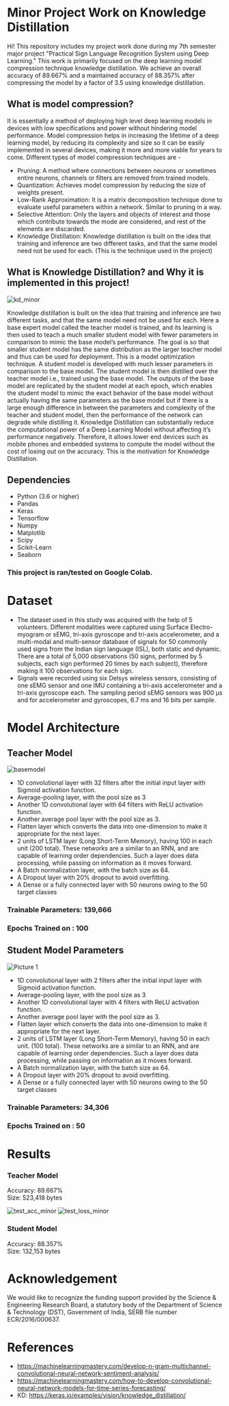 # Minor Project Work on Knowledge Distillation
Hi! This repository includes my project work done during my 7th semester major project "Practical Sign Language Recognition System using Deep Learning."
This work is primarily focused on the deep learning model compression technique knowledge distillation. We achieve an overall accuracy of 89.667% and a maintained accuracy of 88.357% after compressing the model by a factor of 3.5 using knowledge distillation. 

## What is model compression?
It is essentially a method of deploying high level deep learning models in devices with low specifications and power without hindering model performance. Model compression helps in increasing the lifetime of a deep learning model, by reducing its complexity and size so it can be easily implemented in several devices, making it more and more viable for years to come.
Different types of model compression techniques are - 
* Pruning: A method where connections between neurons or sometimes entire neurons, channels or filters are removed from trained models.
* Quantization: Achieves model compression by reducing the size of weights present.
* Low-Rank Approximation: It is a matrix decomposition technique done to evaluate useful parameters within a network. Similar to pruning in a way.
* Selective Attention: Only the layers and objects of interest and those which contribute towards the mode are considered, and rest of the elements are discarded.
* Knowledge Distillation: Knowledge distillation is built on the idea that training and inference are two different tasks, and that the same model need not be used for each. (This is the technique used in the project)

## What is Knowledge Distillation? and Why it is implemented in this project! 
![kd_minor](https://user-images.githubusercontent.com/102278418/183063064-0e8d94dd-1f2a-42a9-9b8b-a818f2cb7056.jpg)

Knowledge distillation is built on the idea that training and inference are two different tasks, and that the same model need not be used for each. Here a base expert model called the teacher model is trained, and its learning is then used to teach a much smaller student model with fewer parameters in comparison to mimic the base model’s performance. The goal is so that smaller student model has the same distribution as the larger teacher model and thus can be used for deployment.
This is a model optimization technique. A student model is developed with much lesser parameters in comparison to the base model. The student model is then distilled over the teacher model i.e., trained using the base model. The outputs of the base model are replicated by the student model at each epoch, which enables the student model to mimic the exact behavior of the base model without actually having the same parameters as the base model but if there is a large enough difference in between the parameters and complexity of the teacher and student model, then the performance of the network can degrade while distilling it. Knowledge Distillation can substantially reduce the computational power of a Deep Learning Model without affecting it’s performance negatively. Therefore, it allows lower end devices such as mobile phones and embedded systems to compute the model without the cost of losing out on the accuracy. This is the motivation for Knowledge Distillation.

## Dependencies
* Python (3.6 or higher)
* Pandas
* Keras 
* Tensorflow 
* Numpy 
* Matplotlib 
* Scipy 
* Scikit-Learn 
* Seaborn 

### This project is ran/tested on Google Colab. 

# Dataset 
* The dataset used in this study was acquired with the help of 5 volunteers. Different modalities were captured using Surface Electro-myogram or sEMG, tri-axis gyroscope and tri-axis accelerometer, and a multi-modal and multi-sensor database of signals for 50 commonly used signs from the Indian sign language (ISL), both static and dynamic. There are a total of 5,000 observations (50 signs, performed by 5 subjects, each sign performed 20 times by each subject), therefore making it 100 observations for each sign.
* Signals were recorded using six Delsys wireless sensors, consisting of one sEMG sensor and one IMU containing a tri-axis accelerometer and a tri-axis gyroscope each. The sampling period sEMG sensors was 900 μs and for accelerometer and gyroscopes, 6.7 ms and 16 bits per sample.

# Model Architecture

## Teacher Model 
![basemodel](https://user-images.githubusercontent.com/102278418/183062354-55ef2fdf-5683-468e-b685-0b1a87ebe682.jpg)

* 1D convolutional layer with 32 filters after the initial input layer with Sigmoid activation function.
* Average-pooling layer, with the pool size as 3
* Another 1D convolutional layer with 64 filters with ReLU activation function.
* Another average pool layer with the pool size as 3.
* Flatten layer which converts the data into one-dimension to make it appropriate for the next layer.
* 2 units of LSTM layer (Long Short-Term Memory), having 100 in each unit (200 total). These networks are a similar to an RNN, and are capable of learning order dependencies. Such a layer does data processing, while passing on information as it moves forward.
* A Batch normalization layer, with the batch size as 64.
* A Dropout layer with 20% dropout to avoid overfitting.
* A Dense or a fully connected layer with 50 neurons owing to the 50 target classes
### Trainable Parameters: 139,666
### Epochs Trained on : 100


## Student Model Parameters 
![Picture 1](https://user-images.githubusercontent.com/102278418/183062429-e1996e16-5f83-48ed-8888-c0f05b70798f.jpg)

* 1D convolutional layer with 2 filters after the initial input layer with Sigmoid activation function.
* Average-pooling layer, with the pool size as 3
* Another 1D convolutional layer with 4 filters with ReLU activation function.
* Another average pool layer with the pool size as 3.
* Flatten layer which converts the data into one-dimension to make it appropriate for the next layer.
* 2 units of LSTM layer (Long Short-Term Memory), having 50 in each unit. (100 total). These networks are a similar to an RNN, and are capable of learning order dependencies. Such a layer does data processing, while passing on information as it moves forward.
* A Batch normalization layer, with the batch size as 64.
* A Dropout layer with 20% dropout to avoid overfitting.
* A Dense or a fully connected layer with 50 neurons owing to the 50 target classes
### Trainable Parameters: 34,306
### Epochs Trained on : 50


# Results
### Teacher Model 
Accuracy: 89.667%  
Size: 523,418 bytes

![test_acc_minor](https://user-images.githubusercontent.com/102278418/183062692-509c9d74-e811-43c3-b066-cdbcd2e89087.jpg)
![test_loss_minor](https://user-images.githubusercontent.com/102278418/183062716-c237755c-7cb7-4b37-8e88-6acab540cff2.jpg)


### Student Model 
Accuracy: 88.357%  
Size: 132,153 bytes


# Acknowledgement
We would like to recognize the funding support provided by the Science & Engineering Research Board, a statutory body of the Department of Science & Technology (DST), Government of India, SERB file number ECR/2016/000637.

# References
* https://machinelearningmastery.com/develop-n-gram-multichannel-convolutional-neural-network-sentiment-analysis/
* https://machinelearningmastery.com/how-to-develop-convolutional-neural-network-models-for-time-series-forecasting/
* KD: https://keras.io/examples/vision/knowledge_distillation/


